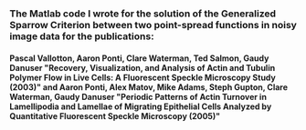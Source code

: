 ### The Matlab code I wrote for the solution of the Generalized Sparrow Criterion between two point-spread functions in noisy image data for the publications:

#### Pascal Vallotton, Aaron Ponti, Clare Waterman, Ted Salmon, Gaudy Danuser "Recovery, Visualization, and Analysis of Actin and Tubulin Polymer Flow in Live Cells: A Fluorescent Speckle Microscopy Study (2003)" and Aaron Ponti, Alex Matov, Mike Adams, Steph Gupton, Clare Waterman, Gaudy Danuser "Periodic Patterns of Actin Turnover in Lamellipodia and Lamellae of Migrating Epithelial Cells Analyzed by Quantitative Fluorescent Speckle Microscopy (2005)" 




